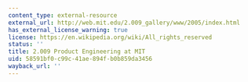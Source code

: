 ```yaml
---
content_type: external-resource
external_url: http://web.mit.edu/2.009_gallery/www/2005/index.html
has_external_license_warning: true
license: https://en.wikipedia.org/wiki/All_rights_reserved
status: ''
title: 2.009 Product Engineering at MIT
uid: 58591bf0-c99c-41ae-894f-b0b859da3456
wayback_url: ''
---
```

